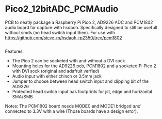 # Pico2_12bitADC_PCMAudio
PCB to neatly package a Raspberry Pi Pico 2, AD9226 ADC and PCM1802 audio board for capture with hsdaoh.
Specifically designed to still be usefull without smds (no head switch input then).
For use with https://github.com/steve-m/hsdaoh-rp2350/tree/pcm1802

<img src="https://github.com/Sev5000/Pico2_12bitADC_PCMAudio/blob/main/Pico2%20Adapter%20PCB%20Render.png?raw=true" alt="">

Features:
- The Pico 2 can be socketed with and without a DVI sock
- Mounting holes for the AD9226 pcb, PCM1802 and a socketed Pi Pico 2 with DVI sock (original and adafruit verfied)
- Audio input with either chinch or 3.5mm jack
- Jumper to choose between head switch input and clipping bit of the AD9226
- Protected head switch input has footprints for jst, edge and horizontal SMA/SMB

Notes:
The PCM1802 board needs MODE0 and MODE1 bridged *and* connected to 3.3V with a wire (Those boards have a design error).
